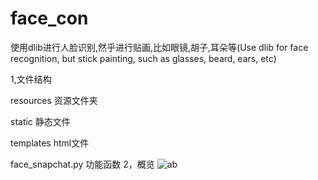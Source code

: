 # face_con

使用dlib进行人脸识别,然乎进行贴画,比如眼镜,胡子,耳朵等(Use dlib for face recognition, but stick painting, such as glasses, beard, ears, etc)

1,文件结构

resources 资源文件夹

static 静态文件

templates html文件

face_snapchat.py 功能函数
2，概览
![ab](G:\PyCharm\online_pro\face_con\resources\ab.jpg)


